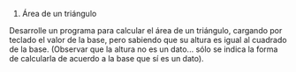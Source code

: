 1. Área de un triángulo

Desarrolle un programa para calcular el área de un triángulo, cargando por teclado el valor de la base, pero sabiendo que su altura es igual al cuadrado de la base. (Observar que la altura no es un dato... sólo se indica la forma de calcularla de acuerdo a la base que sí es un dato).
